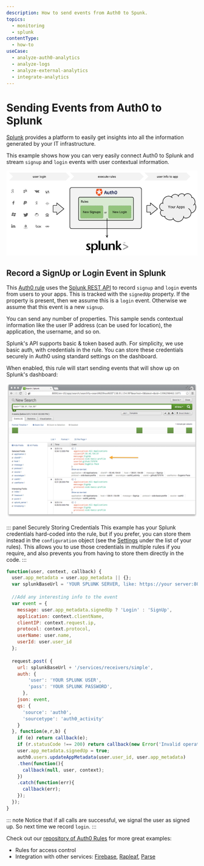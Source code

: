 ```yaml
---
description: How to send events from Auth0 to Spunk.
topics:
  - monitoring
  - splunk
contentType:
  - how-to
useCase:
  - analyze-auth0-analytics
  - analyze-logs
  - analyze-external-analytics
  - integrate-analytics
---
```

# Sending Events from Auth0 to Splunk

[Splunk](http://splunk.com) provides a platform to easily get insights into all the information generated by your IT infrastructure.

This example shows how you can very easily connect Auth0 to Splunk and stream `signup` and `login` events with user contextual information.

![](/media/articles/tutorials/splunk-dataflow.png)

## Record a SignUp or Login Event in Splunk

This [Auth0 rule](/rules) uses the [Splunk REST API](http://dev.splunk.com/view/rest-api-overview/SP-CAAADP8) to record `signup` and `login` events from users to your apps. This is tracked with the `signedUp` property. If the property is present, then we assume this is a `login` event. Otherwise we assume that this event is a new `signup`.

You can send any number of properties. This sample sends contextual information like the user IP address (can be used for location), the application, the username, and so on.

Splunk's API supports basic & token based auth. For simplicity, we use basic auth, with credentials in the rule. You can store these credentials securely in Auth0 using standard settings on the dashboard.

When enabled, this rule will start sending events that will show up on Splunk's dashboard:

![](/media/articles/scenarios/splunk/splunk-dashbaord.png)

::: panel Securely Storing Credentials
This example has your Splunk credentials hard-coded into the rule, but if you prefer, you can store them instead in the `configuration` object (see the [Settings](${manage_url}/#/rules) under the list of your rules). This allows you to use those credentials in multiple rules if you require, and also prevents you from having to store them directly in the code.
:::

```js
function(user, context, callback) {
  user.app_metadata = user.app_metadata || {};
  var splunkBaseUrl = 'YOUR SPLUNK SERVER, like: https://your server:8089';

  //Add any interesting info to the event
  var event = {
    message: user.app_metadata.signedUp ? 'Login' : 'SignUp',
    application: context.clientName,
    clientIP: context.request.ip,
    protocol: context.protocol,
    userName: user.name,
    userId: user.user_id
  };

  request.post( {
    url: splunkBaseUrl + '/services/receivers/simple',
    auth: {
        'user': 'YOUR SPLUNK USER',
        'pass': 'YOUR SPLUNK PASSWORD',
      },
    json: event,
    qs: {
      'source': 'auth0',
      'sourcetype': 'auth0_activity'
    }
  }, function(e,r,b) {
    if (e) return callback(e);
    if (r.statusCode !== 200) return callback(new Error('Invalid operation'));
    user.app_metadata.signedUp = true;
    auth0.users.updateAppMetadata(user.user_id, user.app_metadata)
    .then(function(){
      callback(null, user, context);
    })
    .catch(function(err){
      callback(err);
    });
  });
}
```

::: note
Notice that if all calls are successful, we signal the user as signed up. So next time we record `login`.
:::

Check out our [repository of Auth0 Rules](https://github.com/auth0/rules) for more great examples:

* Rules for access control
* Integration with other services: [Firebase](http://firebase.com), [Rapleaf](http://rapleaf.com), [Parse](http://parse.com)
